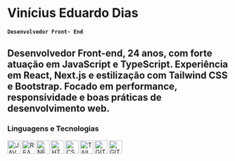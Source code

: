 # Vinícius Eduardo Dias
**`Desenvolvedor Front-
End`**

Desenvolvedor Front-end, 24 anos, com forte atuação em JavaScript e TypeScript. Experiência em React, Next.js e estilização com Tailwind CSS e Bootstrap. Focado em performance, responsividade e boas práticas de desenvolvimento web.
---
### Linguagens e Tecnologias

<img 
  align="left"
  alt="JAVASCRIPT"
  title="JAVASCRIPT"
  width="30px"
  styles="padding-right: 10px;"
  src="https://cdn.jsdelivr.net/gh/devicons/devicon@latest/icons/javascript/javascript-original.svg" />

<img 
  align="left"
  alt="REACT"
  title="REACT"
  width="30px"
  styles="padding-right: 10px;"
  src="https://cdn.jsdelivr.net/gh/devicons/devicon@latest/icons/react/react-original.svg" 
/>

<img 
   align="left"
  alt="NEXT"
  title="NEXT"
  width="30px"
  styles="padding-right: 10px;"
  src="https://cdn.jsdelivr.net/gh/devicons/devicon@latest/icons/nextjs/nextjs-original.svg" 
/>


<img 
  align="left"
  alt="HTML5"
  title="HTML5"
  width="30px"
  styles="padding-right: 10px;"
  src="https://cdn.jsdelivr.net/gh/devicons/devicon@latest/icons/html5/html5-original.svg" 
/>
<img 
  align="left"
  alt="CSS3"
  title="CSS3"
  width="30px"
  styles="padding-right: 10px;"
  src="https://cdn.jsdelivr.net/gh/devicons/devicon@latest/icons/css3/css3-original.svg" 
/>

<img 
  align="left"
  alt="TAILWINDCSS"
  title="TAILWINDCSS"
  width="30px"
  styles="padding-right: 10px;"
  src="https://cdn.jsdelivr.net/gh/devicons/devicon@latest/icons/git/git-original.svg" 
/>
<img 
  align="left"
  alt="GIT"
  title="GIT"
  width="30px"
  styles="padding-right: 10px;"
  src="https://cdn.jsdelivr.net/gh/devicons/devicon@latest/icons/tailwindcss/tailwindcss-original.svg" 
/>
  <img 
    align="left"
    alt="GITHUB"
    title="GITHUB"
    width="30px"
    styles="padding-right: 10px;"
    src="https://cdn.jsdelivr.net/gh/devicons/devicon@latest/icons/github/github-original.svg" 
  />





